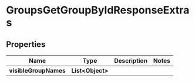 

# GroupsGetGroupByIdResponseExtras


## Properties

| Name | Type | Description | Notes |
|------------ | ------------- | ------------- | -------------|
|**visibleGroupNames** | **List&lt;Object&gt;** |  |  |



